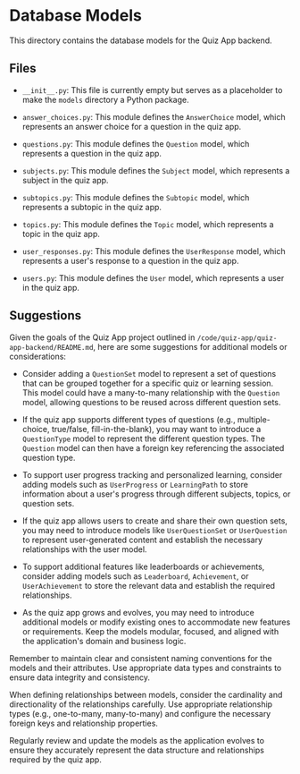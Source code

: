 # Database Models

This directory contains the database models for the Quiz App backend.

## Files

- `__init__.py`: This file is currently empty but serves as a placeholder to make the `models` directory a Python package.

- `answer_choices.py`: This module defines the `AnswerChoice` model, which represents an answer choice for a question in the quiz app.

- `questions.py`: This module defines the `Question` model, which represents a question in the quiz app.

- `subjects.py`: This module defines the `Subject` model, which represents a subject in the quiz app.

- `subtopics.py`: This module defines the `Subtopic` model, which represents a subtopic in the quiz app.

- `topics.py`: This module defines the `Topic` model, which represents a topic in the quiz app.

- `user_responses.py`: This module defines the `UserResponse` model, which represents a user's response to a question in the quiz app.

- `users.py`: This module defines the `User` model, which represents a user in the quiz app.

## Suggestions

Given the goals of the Quiz App project outlined in `/code/quiz-app/quiz-app-backend/README.md`, here are some suggestions for additional models or considerations:

- Consider adding a `QuestionSet` model to represent a set of questions that can be grouped together for a specific quiz or learning session. This model could have a many-to-many relationship with the `Question` model, allowing questions to be reused across different question sets.

- If the quiz app supports different types of questions (e.g., multiple-choice, true/false, fill-in-the-blank), you may want to introduce a `QuestionType` model to represent the different question types. The `Question` model can then have a foreign key referencing the associated question type.

- To support user progress tracking and personalized learning, consider adding models such as `UserProgress` or `LearningPath` to store information about a user's progress through different subjects, topics, or question sets.

- If the quiz app allows users to create and share their own question sets, you may need to introduce models like `UserQuestionSet` or `UserQuestion` to represent user-generated content and establish the necessary relationships with the user model.

- To support additional features like leaderboards or achievements, consider adding models such as `Leaderboard`, `Achievement`, or `UserAchievement` to store the relevant data and establish the required relationships.

- As the quiz app grows and evolves, you may need to introduce additional models or modify existing ones to accommodate new features or requirements. Keep the models modular, focused, and aligned with the application's domain and business logic.

Remember to maintain clear and consistent naming conventions for the models and their attributes. Use appropriate data types and constraints to ensure data integrity and consistency.

When defining relationships between models, consider the cardinality and directionality of the relationships carefully. Use appropriate relationship types (e.g., one-to-many, many-to-many) and configure the necessary foreign keys and relationship properties.

Regularly review and update the models as the application evolves to ensure they accurately represent the data structure and relationships required by the quiz app.